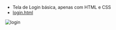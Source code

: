 - Tela de Login básica, apenas com HTML e CSS
- [login.html](https://bessa95.github.io/HTML/login/login.html)

![login](https://user-images.githubusercontent.com/115126365/209585573-ddb6b837-a082-4a3f-9b76-d2a17d6876f6.png)
